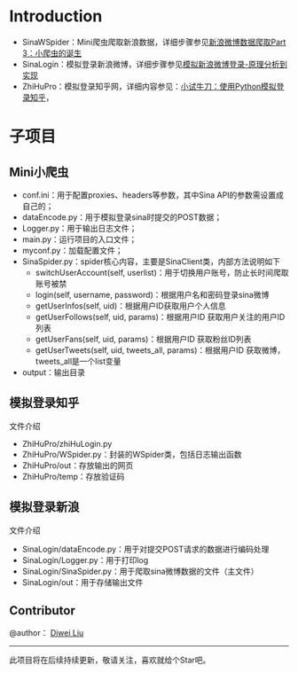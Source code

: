 # Introduction

- SinaWSpider：Mini爬虫爬取新浪数据，详细步骤参见[新浪微博数据爬取Part 3：小爬虫的诞生](http://www.csuldw.com/2016/12/25/2016-12-25-sina-spider-user-data-part3/)
- SinaLogin：模拟登录新浪微博，详细步骤参见[模拟新浪微博登录-原理分析到实现](http://www.csuldw.com/2016/11/10/2016-11-10-simulate-sina-login/)
- ZhiHuPro：模拟登录知乎网，详细内容参见：[小试牛刀：使用Python模拟登录知乎](http://www.csuldw.com/2016/11/05/2016-11-05-simulate-zhihu-login/)，

# 子项目

## Mini小爬虫

- conf.ini：用于配置proxies、headers等参数，其中Sina API的参数需设置成自己的；
- dataEncode.py：用于模拟登录sina时提交的POST数据；
- Logger.py：用于输出日志文件；
- main.py：运行项目的入口文件；
- myconf.py：加载配置文件；
- SinaSpider.py：spider核心内容，主要是SinaClient类，内部方法说明如下
	- switchUserAccount(self, userlist)：用于切换用户账号，防止长时间爬取账号被禁
	- login(self, username, password)：根据用户名和密码登录sina微博
	- getUserInfos(self, uid)：根据用户ID获取用户个人信息
	- getUserFollows(self, uid, params)：根据用户ID 获取用户关注的用户ID列表
	- getUserFans(self, uid, params)：根据用户ID 获取粉丝ID列表
	- getUserTweets(self, uid, tweets_all, params)：根据用户ID 获取微博，tweets_all是一个list变量
- output：输出目录

## 模拟登录知乎

文件介绍

- ZhiHuPro/zhiHuLogin.py
- ZhiHuPro/WSpider.py：封装的WSpider类，包括日志输出函数
- ZhiHuPro/out：存放输出的网页
- ZhiHuPro/temp：存放验证码

## 模拟登录新浪

文件介绍

- SinaLogin/dataEncode.py：用于对提交POST请求的数据进行编码处理
- SinaLogin/Logger.py：用于打印log
- SinaLogin/SinaSpider.py：用于爬取sina微博数据的文件（主文件）
- SinaLogin/out：用于存储输出文件

## Contributor

@author： [Diwei Liu](http://www.csuldw.com/about/)

---

此项目将在后续持续更新，敬请关注，喜欢就给个Star吧。